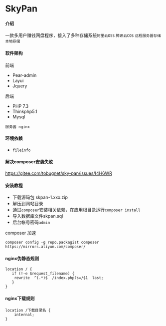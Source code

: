 # SkyPan

#### 介绍
一款多用户赚钱网盘程序，接入了多种存储系统`阿里云OSS` `腾讯云COS` `远程服务器存储` `本地存储`

#### 软件架构
前端
* Pear-admin
* Layui
* Jquery

后端
* PHP 7.3
* Thinkphp5.1
* Mysql

`服务器 nginx`

#### 环境依赖
* `fileinfo`

#### 解决composer安装失败

https://gitee.com/tobugnet/sky-pan/issues/I4H6WR


#### 安装教程

* 下载源码包 skpan-1.xxx.zip
* 解压到网站目录
* 通过`composer`安装相关依赖，在应用根目录运行`composer install`
* 导入数据库文件skpan.sql
* 后台帐号密码`admin`

composer 加速
```
composer config -g repo.packagist composer https://mirrors.aliyun.com/composer/
```


#### nginx伪静态规则
```
location / { 
   if (!-e $request_filename) {
   	rewrite  ^(.*)$  /index.php?s=/$1  last;
   }
}
```
#### nginx下载规则
```
location /下载目录名 {
    internal;
}
```


